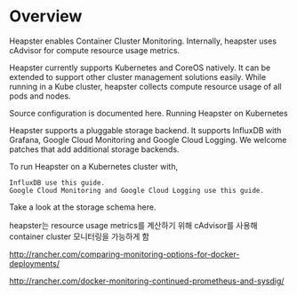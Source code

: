 Overview
========

Heapster enables Container Cluster Monitoring.
Internally, heapster uses cAdvisor for compute resource usage metrics.

Heapster currently supports Kubernetes and CoreOS natively. It can be extended to support other cluster management solutions easily. While running in a Kube cluster, heapster collects compute resource usage of all pods and nodes.

Source configuration is documented here.
Running Heapster on Kubernetes

Heapster supports a pluggable storage backend. It supports InfluxDB with Grafana, Google Cloud Monitoring and Google Cloud Logging. We welcome patches that add additional storage backends.

To run Heapster on a Kubernetes cluster with,

    InfluxDB use this guide.
    Google Cloud Monitoring and Google Cloud Logging use this guide.

Take a look at the storage schema here.

heapster는 resource usage metrics를 계산하기 위해 cAdvisor를 사용해 container cluster 모니터링을 가능하게 함


http://rancher.com/comparing-monitoring-options-for-docker-deployments/

http://rancher.com/docker-monitoring-continued-prometheus-and-sysdig/
